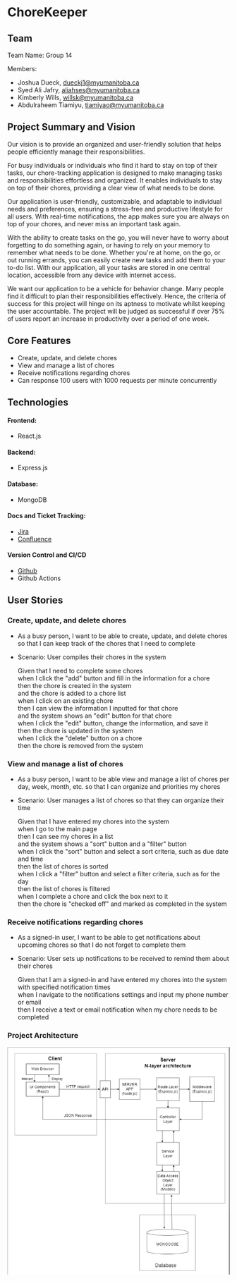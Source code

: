 # ChoreKeeper

## Team
Team Name: Group 14

Members:
- Joshua Dueck, dueckj1@myumanitoba.ca
- Syed Ali Jafry, aliahses@myumanitoba.ca
- Kimberly Wills, willsk@myumanitoba.ca
- Abdulraheem Tiamiyu, tiamiyao@myumanitoba.ca

## Project Summary and Vision
Our vision is to provide an organized and user-friendly solution that helps people efficiently manage their responsibilities.

For busy individuals or individuals who find it hard to stay on top of their tasks, our chore-tracking application is designed to make managing tasks and responsibilities effortless and organized. It enables individuals to stay on top of their chores, providing a clear view of what needs to be done.
 
Our application is user-friendly, customizable, and adaptable to individual needs and preferences, ensuring a stress-free and productive lifestyle for all users. With real-time notifications, the app makes sure you are always on top of your chores, and never miss an important task again.

With the ability to create tasks on the go, you will never have to worry about forgetting to do something again, or having to rely on your memory to remember what needs to be done. Whether you're at home, on the go, or out running errands, you can easily create new tasks and add them to your to-do list. With our application, all your tasks are stored in one central location, accessible from any device with internet access.

We want our application to be a vehicle for behavior change. Many people find it difficult to plan their responsibilities effectively. Hence, the criteria of success for this project will hinge on its aptness to motivate whilst keeping the user accountable. The project will be judged as successful if over 75% of users report an increase in productivity over a period of one week.

## Core Features
- Create, update, and delete chores
- View and manage a list of chores
- Receive notifications regarding chores
- Can response 100 users with 1000 requests per minute concurrently

## Technologies
#### Frontend:
- React.js

#### Backend: 
- Express.js

#### Database:
- MongoDB

#### Docs and Ticket Tracking:
- [Jira](https://keepers.atlassian.net/jira/software/projects/CK/boards/1)
- [Confluence](https://keepers.atlassian.net/wiki/spaces/CK/pages/524292/Meeting+Notes)

#### Version Control and CI/CD
- [Github](https://github.com/JoshuaDueck/ChoreKeeper)
- Github Actions

## User Stories

### Create, update, and delete chores
- As a busy person, I want to be able to create, update, and delete chores so that I can keep track of the chores that I need to complete
- Scenario: User compiles their chores in the system
    
    Given that I need to complete some chores\
    when I click the "add" button and fill in the information for a chore\
    then the chore is created in the system\
    and the chore is added to a chore list\
    when I click on an existing chore\
    then I can view the information I inputted for that chore\
    and the system shows an "edit" button for that chore\
    when I click the "edit" button, change the information, and save it\
    then the chore is updated in the system\
    when I click the "delete" button on a chore\
    then the chore is removed from the system

### View and manage a list of chores
- As a busy person, I want to be able view and manage a list of chores per day, week, month, etc. so that I can organize and priorities my chores
- Scenario: User manages a list of chores so that they can organize their time

    Given that I have entered my chores into the system\
    when I go to the main page\
    then I can see my chores in a list\
    and the system shows a "sort" button and a "filter" button\
    when I click the "sort" button and select a sort criteria, such as due date and time\
    then the list of chores is sorted\
    when I click a "filter" button and select a filter criteria, such as for the day\
    then the list of chores is filtered\
    when I complete a chore and click the box next to it\
    then the chore is "checked off" and marked as completed in the system

### Receive notifications regarding chores
- As a signed-in user, I want to be able to get notifications about upcoming chores so that I do not forget to complete them
- Scenario: User sets up notifications to be received to remind them about their chores

    Given that I am a signed-in and have entered my chores into the system with specified notification times\
    when I navigate to the notifications settings and input my phone number or email\
    then I receive a text or email notification when my chore needs to be completed

### Project Architecture
![Project Architecture](project-architecture.png)
